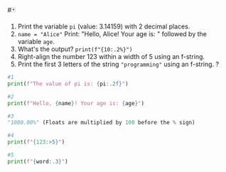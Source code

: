 #🃏
1. Print the variable `pi` (value: 3.14159) with 2 decimal places.
2. `name = "Alice"` Print: "Hello, Alice! Your age is: " followed by the variable `age`.
3. What's the output? `print(f"{10:.2%}")`
4. Right-align the number 123 within a width of 5 using an f-string.
5. Print the first 3 letters of the string `"programming"` using an f-string.
?
```python
#1
print(f"The value of pi is: {pi:.2f}")

#2
print(f"Hello, {name}! Your age is: {age}")

#3
"1000.00%" (Floats are multiplied by 100 before the % sign)

#4
print(f"{123:>5}")

#5
print(f"{word:.3}")
```
<!--SR:!2025-08-11,235,330-->
